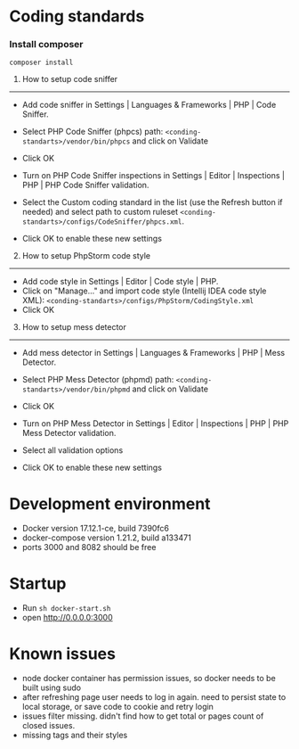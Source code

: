 Coding standards
================

### Install composer
    composer install

1) How to setup code sniffer
----------------------------------
 * Add code sniffer in Settings | Languages & Frameworks | PHP | Code Sniffer.
 * Select PHP Code Sniffer (phpcs) path: `<conding-standarts>/vendor/bin/phpcs` and click on Validate
 * Click OK


 * Turn on PHP Code Sniffer inspections in Settings | Editor | Inspections | PHP | PHP Code Sniffer validation.
 * Select the Custom coding standard in the list (use the Refresh button if needed) and select path to custom ruleset `<conding-standarts>/configs/CodeSniffer/phpcs.xml`.
 * Click OK to enable these new settings


2) How to setup PhpStorm code style
----------------------------------
 * Add code style in Settings | Editor | Code style | PHP.
 * Click on "Manage..." and import code style (Intellij IDEA code style XML): `<conding-standarts>/configs/PhpStorm/CodingStyle.xml`
 * Click OK

3) How to setup mess detector
----------------------------------
 * Add mess detector in Settings | Languages & Frameworks | PHP | Mess Detector.
 * Select PHP Mess Detector (phpmd) path: `<conding-standarts>/vendor/bin/phpmd` and click on Validate
 * Click OK

 * Turn on PHP Mess Detector in Settings | Editor | Inspections | PHP | PHP Mess Detector validation.
 * Select all validation options
 * Click OK to enable these new settings

Development environment
=======================

* Docker version 17.12.1-ce, build 7390fc6
* docker-compose version 1.21.2, build a133471
* ports 3000 and 8082 should be free

Startup
=======

* Run `sh docker-start.sh`
* open http://0.0.0.0:3000

Known issues
============

* node docker container has permission issues, so docker needs to be built using sudo
* after refreshing page user needs to log in again. need to persist state to local storage, or save code to cookie and retry login
* issues filter missing. didn't find how to get total or pages count of closed issues.
* missing tags and their styles
